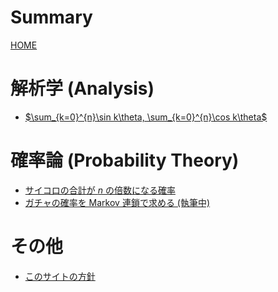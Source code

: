 # Summary

[HOME](index.md)

# 解析学 (Analysis)

- [$\sum_{k=0}^{n}\sin k\theta, \sum_{k=0}^{n}\cos k\theta$](analysis/sum_sin_cos.md)

# 確率論 (Probability Theory)

- [サイコロの合計が $n$ の倍数になる確率](probability/dice.md)
- [ガチャの確率を Markov 連鎖で求める (執筆中)]()

# その他
- [このサイトの方針](policy.md)
